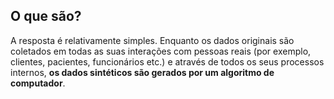 ## O que são?
 A resposta é relativamente simples. Enquanto os dados originais são coletados em todas as suas interações com pessoas reais (por exemplo, clientes, pacientes, funcionários etc.) e através de todos os seus processos internos, **os dados sintéticos são gerados por um algoritmo de computador**.
